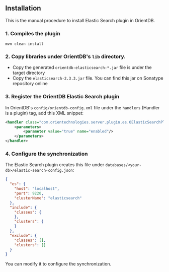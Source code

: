 ## Installation

This is the manual procedure to install Elastic Search plugin in OrientDB.

### 1. Compiles the plugin

`mvn clean install`

### 2. Copy libraries under OrientDB's `lib` directory.

- Copy the generated `orientdb-elasticsearch-*.jar` file is under the target directory
- Copy the `elasticsearch-2.3.3.jar` file. You can find this jar on Sonatype repository online

### 3. Register the OrientDB Elastic Search plugin

In OrientDB's `config/orientdb-config.xml` file under the `handlers` (Handler is a plugin) tag, add this XML snippet:

```xml
<handler class="com.orientechnologies.server.plugin.es.OElasticSearchPlugin">
    <parameters>
        <parameter value="true" name="enabled"/>
    </parameters>
</handler>
```

### 4. Configure the synchronization

The Elastic Search plugin creates this file under `databases/<your-db>/elastic-search-config.json`:

```json
{
  "es": {
    "host": "localhost",
    "port": 9220,
    "clusterName": "elasticsearch"
  },
  "include": {
    "classes": {
    },
    "clusters": {
    }
  },
  "exclude": {
    "classes": [],
    "clusters": []
  }
}
```

You can modify it to configure the synchronization.
